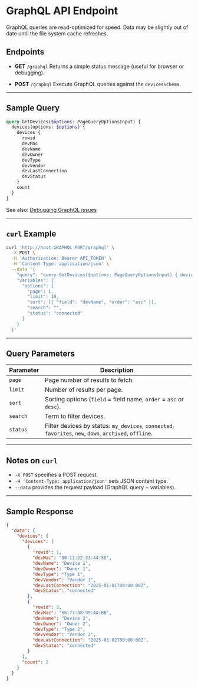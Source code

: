 # GraphQL API Endpoint

GraphQL queries are read-optimized for speed. Data may be slightly out of date until the file system cache refreshes.

## Endpoints

* **GET** `/graphql`
  Returns a simple status message (useful for browser or debugging).

* **POST** `/graphql`
  Execute GraphQL queries against the `devicesSchema`.

---

## Sample Query

```graphql
query GetDevices($options: PageQueryOptionsInput) {
  devices(options: $options) {
    devices {
      rowid
      devMac
      devName
      devOwner
      devType
      devVendor
      devLastConnection
      devStatus
    }
    count
  }
}
```

See also: [Debugging GraphQL issues](./DEBUG_GRAPHQL.md)

---

## `curl` Example

```sh
curl 'http://host:GRAPHQL_PORT/graphql' \
  -X POST \
  -H 'Authorization: Bearer API_TOKEN' \
  -H 'Content-Type: application/json' \
  --data '{
    "query": "query GetDevices($options: PageQueryOptionsInput) { devices(options: $options) { devices { rowid devMac devName devOwner devType devVendor devLastConnection devStatus } count } }",
    "variables": {
      "options": {
        "page": 1,
        "limit": 10,
        "sort": [{ "field": "devName", "order": "asc" }],
        "search": "",
        "status": "connected"
      }
    }
  }'
```

---

## Query Parameters

| Parameter | Description                                                                                             |
| --------- | ------------------------------------------------------------------------------------------------------- |
| `page`    | Page number of results to fetch.                                                                        |
| `limit`   | Number of results per page.                                                                             |
| `sort`    | Sorting options (`field` = field name, `order` = `asc` or `desc`).                                      |
| `search`  | Term to filter devices.                                                                                 |
| `status`  | Filter devices by status: `my_devices`, `connected`, `favorites`, `new`, `down`, `archived`, `offline`. |

---

## Notes on `curl`

* `-X POST` specifies a POST request.
* `-H 'Content-Type: application/json'` sets JSON content type.
* `--data` provides the request payload (GraphQL query + variables).

---

## Sample Response

```json
{
  "data": {
    "devices": {
      "devices": [
        {
          "rowid": 1,
          "devMac": "00:11:22:33:44:55",
          "devName": "Device 1",
          "devOwner": "Owner 1",
          "devType": "Type 1",
          "devVendor": "Vendor 1",
          "devLastConnection": "2025-01-01T00:00:00Z",
          "devStatus": "connected"
        },
        {
          "rowid": 2,
          "devMac": "66:77:88:99:AA:BB",
          "devName": "Device 2",
          "devOwner": "Owner 2",
          "devType": "Type 2",
          "devVendor": "Vendor 2",
          "devLastConnection": "2025-01-02T00:00:00Z",
          "devStatus": "connected"
        }
      ],
      "count": 2
    }
  }
}
```
